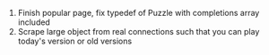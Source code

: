 1. Finish popular page, fix typedef of Puzzle with completions array included
3. Scrape large object from real connections such that you can play today's version or old versions

